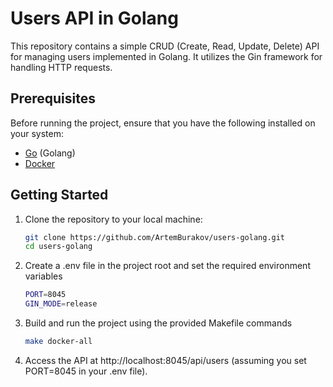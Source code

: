 # Users API in Golang

This repository contains a simple CRUD (Create, Read, Update, Delete) API for managing users implemented in Golang. It utilizes the Gin framework for handling HTTP requests.

## Prerequisites

Before running the project, ensure that you have the following installed on your system:

- [Go](https://golang.org/dl/) (Golang)
- [Docker](https://www.docker.com/get-started)

## Getting Started

1. Clone the repository to your local machine:

   ```bash
   git clone https://github.com/ArtemBurakov/users-golang.git
   cd users-golang

2. Create a .env file in the project root and set the required environment variables
    ```bash
   PORT=8045
   GIN_MODE=release

3. Build and run the project using the provided Makefile commands
    ```bash
   make docker-all

4. Access the API at http://localhost:8045/api/users (assuming you set PORT=8045 in your .env file).